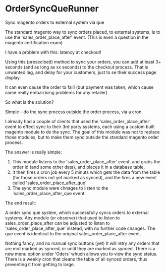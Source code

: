 OrderSyncQueRunner
==================

Sync magento orders to external system via que

The standard magento way to sync orders placed, to external systems, is to use the 'sales_order_place_after' event.
(This is even a question in the magento certification exam)

I have a problem with this: latency at checkout!

Using this (presecibed) method to sync your orders, you can add at least 3+ seconds (and as long as xx seconds) to the checkout process.
That is unwanted lag, and delay for your customers, just to se their success page display.

It can even cause the order to fail! (but payment was taken, which cause some really embarrising problems for any retailer)

So what is the solution?

Simple - do the sync process outside the order process, via a cron.

I already had a couple of clients that used the 'sales_order_place_after' event to effect sync to their 3rd party systems, each using a custom built magento module to do the sync.
The goal of this module was not to replace those modules, but to make them sync outside the standard magento order process.

The answer is really simple:

1. This module listens to the 'sales_order_place_after' event, and grabs the order id (and some other data), and places it in a database table.
2. It then fires a cron job every 5 minuts which gets the data from the table (for those orders not yet marked as synced), and the fires a new event called 'sales_order_place_after_que'
3. The sync module were chnages to listen to the 'sales_order_place_after_que event'

The end result:

A order sync que system, which successfully syncs orders to external systems.
Any module (or observer) that used to listen to sales_order_place_after can be adjusted to listen to 'sales_order_place_after_que' instead, with no further code changes.
The que event is identical to the original sales_order_place_after event.

Nothing fancy, and no manual sync buttons (yet)
It will retry any orders that are mot marked as synced, or until they are marked as synced.
There is a new menu option under 'Oders' whuch allows you to view the sync status.
There is a weekly cron that cleans the table of all synced orders, thus preventing it from getting to large.




 
 